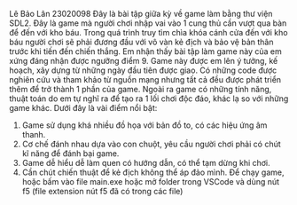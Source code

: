 Lê Bảo Lân 23020098
Đây là bài tập giữa kỳ về game làm bằng thư viện SDL2. Đây là game mà người chơi nhập vai vào 1 cung thủ cần vượt qua bàn để đến với kho báu. Trong quá trình truy tìm chìa khóa cánh cửa đến với kho báu người chơi sẽ phải đương đầu với vô vàn kẻ địch và bảo vệ bản thân trước khi tiến đến chiến thắng.
Em nhận thấy bài tập làm game này của em xứng đáng nhận được ngưỡng điểm 9.
Game này được em lên ý tưởng, kế hoạch, xây dựng từ những ngày đầu tiên được giao. Có những code được nghiên cứu và tham khảo từ nguồn mạng nhưng tất cả đều được phát triển thêm để trở thành 1 phần của game. Ngoài ra game có những tính năng, thuật toán do em tự nghĩ ra để tạo ra 1 lối chơi độc đáo, khác lạ so với những game khác. Dưới đây là vài điểm nổi bật:
1. Game sử dụng khá nhiều đồ họa với bản đồ to, có các hiệu ứng âm thanh.
2. Cơ chế đánh nhau dựa vào con chuột, yêu cầu người chơi phải có chút kĩ năng để đánh bại game.
3. Game dễ hiểu dễ làm quen có hướng dẫn, có thể tạm dừng khi chơi.
4. Cần chút chiến thuật để kẻ địch không thể áp đảo mình.
Để chạy game, hoặc bấm vào file main.exe hoặc mở folder trong VSCode và dùng nút f5 (file extension nút f5 đã có trong các file)
